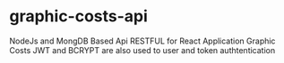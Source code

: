 # graphic-costs-api
NodeJs and MongDB Based Api RESTFUL for React Application Graphic Costs
JWT and BCRYPT are also used to user and token authtentication
